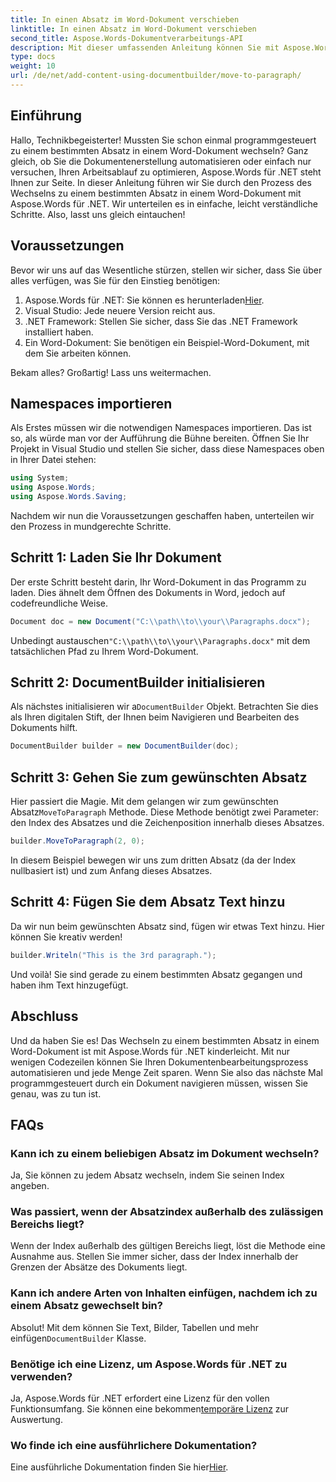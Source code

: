 ```yaml
---
title: In einen Absatz im Word-Dokument verschieben
linktitle: In einen Absatz im Word-Dokument verschieben
second_title: Aspose.Words-Dokumentverarbeitungs-API
description: Mit dieser umfassenden Anleitung können Sie mit Aspose.Words für .NET mühelos zu einem bestimmten Absatz in Word-Dokumenten wechseln. Perfekt für Entwickler, die ihre Dokumenten-Workflows optimieren möchten.
type: docs
weight: 10
url: /de/net/add-content-using-documentbuilder/move-to-paragraph/
---
```

## Einführung

Hallo, Technikbegeisterter! Mussten Sie schon einmal programmgesteuert zu einem bestimmten Absatz in einem Word-Dokument wechseln? Ganz gleich, ob Sie die Dokumentenerstellung automatisieren oder einfach nur versuchen, Ihren Arbeitsablauf zu optimieren, Aspose.Words für .NET steht Ihnen zur Seite. In dieser Anleitung führen wir Sie durch den Prozess des Wechselns zu einem bestimmten Absatz in einem Word-Dokument mit Aspose.Words für .NET. Wir unterteilen es in einfache, leicht verständliche Schritte. Also, lasst uns gleich eintauchen!

## Voraussetzungen

Bevor wir uns auf das Wesentliche stürzen, stellen wir sicher, dass Sie über alles verfügen, was Sie für den Einstieg benötigen:

1.  Aspose.Words für .NET: Sie können es herunterladen[Hier](https://releases.aspose.com/words/net/).
2. Visual Studio: Jede neuere Version reicht aus.
3. .NET Framework: Stellen Sie sicher, dass Sie das .NET Framework installiert haben.
4. Ein Word-Dokument: Sie benötigen ein Beispiel-Word-Dokument, mit dem Sie arbeiten können.

Bekam alles? Großartig! Lass uns weitermachen.

## Namespaces importieren

Als Erstes müssen wir die notwendigen Namespaces importieren. Das ist so, als würde man vor der Aufführung die Bühne bereiten. Öffnen Sie Ihr Projekt in Visual Studio und stellen Sie sicher, dass diese Namespaces oben in Ihrer Datei stehen:

```csharp
using System;
using Aspose.Words;
using Aspose.Words.Saving;
```

Nachdem wir nun die Voraussetzungen geschaffen haben, unterteilen wir den Prozess in mundgerechte Schritte.

## Schritt 1: Laden Sie Ihr Dokument

Der erste Schritt besteht darin, Ihr Word-Dokument in das Programm zu laden. Dies ähnelt dem Öffnen des Dokuments in Word, jedoch auf codefreundliche Weise.

```csharp
Document doc = new Document("C:\\path\\to\\your\\Paragraphs.docx");
```

 Unbedingt austauschen`"C:\\path\\to\\your\\Paragraphs.docx"` mit dem tatsächlichen Pfad zu Ihrem Word-Dokument.

## Schritt 2: DocumentBuilder initialisieren

 Als nächstes initialisieren wir a`DocumentBuilder` Objekt. Betrachten Sie dies als Ihren digitalen Stift, der Ihnen beim Navigieren und Bearbeiten des Dokuments hilft.

```csharp
DocumentBuilder builder = new DocumentBuilder(doc);
```

## Schritt 3: Gehen Sie zum gewünschten Absatz

 Hier passiert die Magie. Mit dem gelangen wir zum gewünschten Absatz`MoveToParagraph` Methode. Diese Methode benötigt zwei Parameter: den Index des Absatzes und die Zeichenposition innerhalb dieses Absatzes.

```csharp
builder.MoveToParagraph(2, 0);
```

In diesem Beispiel bewegen wir uns zum dritten Absatz (da der Index nullbasiert ist) und zum Anfang dieses Absatzes.

## Schritt 4: Fügen Sie dem Absatz Text hinzu

Da wir nun beim gewünschten Absatz sind, fügen wir etwas Text hinzu. Hier können Sie kreativ werden!

```csharp
builder.Writeln("This is the 3rd paragraph.");
```

Und voilà! Sie sind gerade zu einem bestimmten Absatz gegangen und haben ihm Text hinzugefügt.

## Abschluss

Und da haben Sie es! Das Wechseln zu einem bestimmten Absatz in einem Word-Dokument ist mit Aspose.Words für .NET kinderleicht. Mit nur wenigen Codezeilen können Sie Ihren Dokumentenbearbeitungsprozess automatisieren und jede Menge Zeit sparen. Wenn Sie also das nächste Mal programmgesteuert durch ein Dokument navigieren müssen, wissen Sie genau, was zu tun ist.

## FAQs

### Kann ich zu einem beliebigen Absatz im Dokument wechseln?
Ja, Sie können zu jedem Absatz wechseln, indem Sie seinen Index angeben.

### Was passiert, wenn der Absatzindex außerhalb des zulässigen Bereichs liegt?
Wenn der Index außerhalb des gültigen Bereichs liegt, löst die Methode eine Ausnahme aus. Stellen Sie immer sicher, dass der Index innerhalb der Grenzen der Absätze des Dokuments liegt.

### Kann ich andere Arten von Inhalten einfügen, nachdem ich zu einem Absatz gewechselt bin?
 Absolut! Mit dem können Sie Text, Bilder, Tabellen und mehr einfügen`DocumentBuilder` Klasse.

### Benötige ich eine Lizenz, um Aspose.Words für .NET zu verwenden?
 Ja, Aspose.Words für .NET erfordert eine Lizenz für den vollen Funktionsumfang. Sie können eine bekommen[temporäre Lizenz](https://purchase.aspose.com/temporary-license/) zur Auswertung.

### Wo finde ich eine ausführlichere Dokumentation?
 Eine ausführliche Dokumentation finden Sie hier[Hier](https://reference.aspose.com/words/net/).
